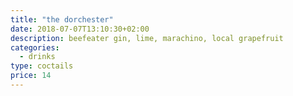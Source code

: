 ```yaml
---
title: "the dorchester"
date: 2018-07-07T13:10:30+02:00
description: beefeater gin, lime, marachino, local grapefruit
categories:
  - drinks
type: coctails
price: 14
---
```


